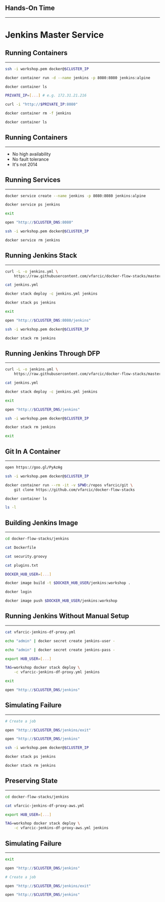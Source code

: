 ## Hands-On Time

---

# Jenkins Master Service


## Running Containers

---

```bash
ssh -i workshop.pem docker@$CLUSTER_IP

docker container run -d --name jenkins -p 8080:8080 jenkins:alpine

docker container ls

PRIVATE_IP=[...] # e.g. 172.31.21.216

curl -i "http://$PRIVATE_IP:8080"

docker container rm -f jenkins

docker container ls
```


## Running Containers

---

* No high availability
* No fault tolerance
* It's not 2014


## Running Services

---

```bash
docker service create --name jenkins -p 8080:8080 jenkins:alpine

docker service ps jenkins

exit

open "http://$CLUSTER_DNS:8080"

ssh -i workshop.pem docker@$CLUSTER_IP

docker service rm jenkins
```


## Running Jenkins Stack

---

```bash
curl -L -o jenkins.yml \
    https://raw.githubusercontent.com/vfarcic/docker-flow-stacks/master/jenkins/jenkins.yml

cat jenkins.yml

docker stack deploy -c jenkins.yml jenkins

docker stack ps jenkins

exit

open "http://$CLUSTER_DNS:8080/jenkins"

ssh -i workshop.pem docker@$CLUSTER_IP

docker stack rm jenkins
```


## Running Jenkins Through DFP

---

```bash
curl -L -o jenkins.yml \
    https://raw.githubusercontent.com/vfarcic/docker-flow-stacks/master/jenkins/jenkins-df-proxy.yml

cat jenkins.yml

docker stack deploy -c jenkins.yml jenkins

exit

open "http://$CLUSTER_DNS/jenkins"

ssh -i workshop.pem docker@$CLUSTER_IP

docker stack rm jenkins

exit
```


## Git In A Container

---

```bash
open https://goo.gl/PyAzAg

ssh -i workshop.pem docker@$CLUSTER_IP

docker container run --rm -it -v $PWD:/repos vfarcic/git \
    git clone https://github.com/vfarcic/docker-flow-stacks

docker container ls

ls -l
```


## Building Jenkins Image

---

```bash
cd docker-flow-stacks/jenkins

cat Dockerfile

cat security.groovy

cat plugins.txt

DOCKER_HUB_USER=[...]

docker image build -t $DOCKER_HUB_USER/jenkins:workshop .

docker login

docker image push $DOCKER_HUB_USER/jenkins:workshop
```


## Running Jenkins Without Manual Setup

---

```bash
cat vfarcic-jenkins-df-proxy.yml

echo "admin" | docker secret create jenkins-user -

echo "admin" | docker secret create jenkins-pass -

export HUB_USER=[...]

TAG=workshop docker stack deploy \
    -c vfarcic-jenkins-df-proxy.yml jenkins

exit

open "http://$CLUSTER_DNS/jenkins"
```


## Simulating Failure

---

```bash
# Create a job

open "http://$CLUSTER_DNS/jenkins/exit"

open "http://$CLUSTER_DNS/jenkins"

ssh -i workshop.pem docker@$CLUSTER_IP

docker stack ps jenkins

docker stack rm jenkins
```


## Preserving State

---

```bash
cd docker-flow-stacks/jenkins

cat vfarcic-jenkins-df-proxy-aws.yml

export HUB_USER=[...]

TAG=workshop docker stack deploy \
    -c vfarcic-jenkins-df-proxy-aws.yml jenkins
```


## Simulating Failure

---

```bash
exit

open "http://$CLUSTER_DNS/jenkins"

# Create a job

open "http://$CLUSTER_DNS/jenkins/exit"

open "http://$CLUSTER_DNS/jenkins"
```
